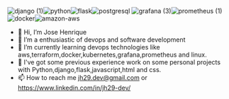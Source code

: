![django (1)](https://github.com/jh31barbosa/jh31barbosa/assets/99149994/febcdd0f-105d-4642-a3e6-3dac136cb065)![python](https://github.com/jh31barbosa/jh31barbosa/assets/99149994/70d0de53-1334-42e7-95fb-0707b7e37a69)![flask](https://github.com/jh31barbosa/jh31barbosa/assets/99149994/18082128-9ee9-4c3d-b493-fa80483c0f35)![postgresql](https://github.com/jh31barbosa/jh31barbosa/assets/99149994/cd25cbcb-0bf8-4950-bb44-778eb8db6185)
![grafana (3)](https://github.com/jh31barbosa/jh31barbosa/assets/99149994/1ed8aa53-51d1-4cf5-8b09-4dc64b0bb909)![prometheus (1)](https://github.com/jh31barbosa/jh31barbosa/assets/99149994/e013efb4-6f9f-4f2e-8b15-437b0693702d)![docker](https://github.com/jh31barbosa/jh31barbosa/assets/99149994/e9646e81-c95a-41d6-9fa9-10cb3ac5d023)![amazon-aws](https://github.com/jh31barbosa/jh31barbosa/assets/99149994/745886d9-3940-4968-b583-962bcc0d51dc)








- 👋 Hi, I’m Jose Henrique
- 👀 I’m a enthusiastic of devops and software development
- 🌱 I’m currently learning devops technologies like aws,terraform,docker,kubernetes,grafana,prometheus and linux.
- 💞️ I've got some previous experience work on some personal projects with Python,django,flask,javascript,html and css.
- 📫 How to reach me jh29.dev@gmail.com or https://www.linkedin.com/in/jh29-dev/

<!---
jh31barbosa/jh31barbosa is a ✨ special ✨ repository because its `README.md` (this file) appears on your GitHub profile.
You can click the Preview link to take a look at your changes.
--->
